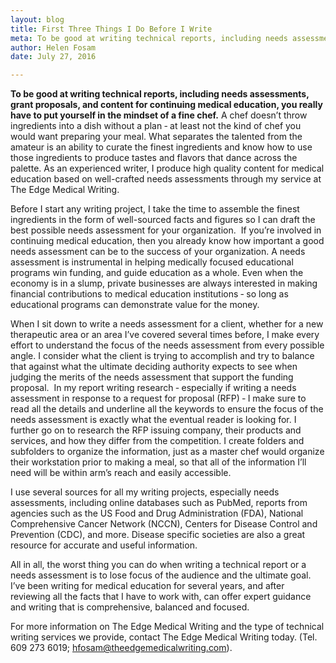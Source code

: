 ```yaml
---
layout: blog
title: First Three Things I Do Before I Write
meta: To be good at writing technical reports, including needs assessments, grant proposals, and content for continuing medical education, you really have to put yourself in the mindset of a fine chef.
author: Helen Fosam
date: July 27, 2016

---
```

**To be good at writing technical reports, including needs assessments, grant proposals, and content for continuing medical education, you really have to put yourself in the mindset of a fine chef.** A chef doesn’t throw ingredients into a dish without a plan ‑ at least not the kind of chef you would want preparing your meal. What separates the talented from the amateur is an ability to curate the finest ingredients and know how to use those ingredients to produce tastes and flavors that dance across the palette. As an experienced writer, I produce high quality content for medical education based on well-crafted needs assessments through my service at The Edge Medical Writing. 

Before I start any writing project, I take the time to assemble the finest ingredients in the form of well-sourced facts and figures so I can draft the best possible needs assessment for your organization.  If you’re involved in continuing medical education, then you already know how important a good needs assessment can be to the success of your organization. A needs assessment is instrumental in helping medically focused educational programs win funding, and guide education as a whole. Even when the economy is in a slump, private businesses are always interested in making financial contributions to medical education institutions ‑ so long as educational programs can demonstrate value for the money.

When I sit down to write a needs assessment for a client, whether for a new therapeutic area or an area I’ve covered several times before, I make every effort to understand the focus of the needs assessment from every possible angle. I consider what the client is trying to accomplish and try to balance that against what the ultimate deciding authority expects to see when judging the merits of the needs assessment that support the funding proposal.  In my report writing research ‑ especially if writing a needs assessment in response to a request for proposal (RFP) ‑ I make sure to read all the details and underline all the keywords to ensure the focus of the needs assessment is exactly what the eventual reader is looking for. I further go on to research the RFP issuing company, their products and services, and how they differ from the competition. I create folders and subfolders to organize the information, just as a master chef would organize their workstation prior to making a meal, so that all of the information I’ll need will be within arm’s reach and easily accessible.

I use several sources for all my writing projects, especially needs assessments, including online databases such as PubMed, reports from agencies such as the US Food and Drug Administration (FDA), National Comprehensive Cancer Network (NCCN), Centers for Disease Control and Prevention (CDC), and more. Disease specific societies are also a great resource for accurate and useful information.

All in all, the worst thing you can do when writing a technical report or a needs assessment is to lose focus of the audience and the ultimate goal. I’ve been writing for medical education for several years, and after reviewing all the facts that I have to work with, can offer expert guidance and writing that is comprehensive, balanced and focused.

For more information on The Edge Medical Writing and the type of technical writing services we provide, contact The Edge Medical Writing today. (Tel. 609 273 6019; hfosam@theedgemedicalwriting.com).
